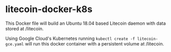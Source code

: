 # litecoin-docker-k8s

This Docker file will build an Ubuntu 18.04 based Litecoin daemon with data stored at /litecoin.

Using Google Cloud's Kubernetes running ```kubectl create -f litecoin-gce.yaml``` will run this docker container with a persistent volume at /litecoin.
